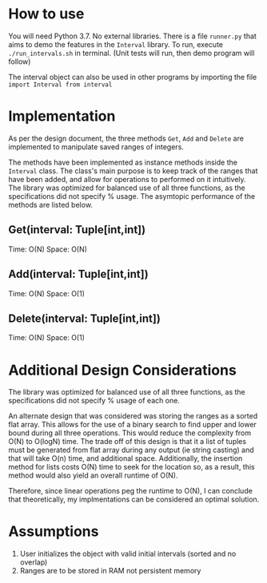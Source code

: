 # How to use 

You will need Python 3.7. No external libraries. 
There is a file `runner.py` that aims to demo the features in the `Interval` library. 
To run, execute `./run_intervals.sh` in terminal. (Unit tests will run, then demo program will follow)

The interval object can also be used in other programs by importing the file 
`import Interval from interval`

# Implementation

As per the design document, the three methods `Get`, `Add` and `Delete` are implemented to manipulate saved ranges of integers. 

The methods have been implemented as instance methods inside the `Interval` class. The class's main purpose is to keep track of the ranges that have been added, and allow for operations to performed on it intuitively. The library was optimized for balanced use of all three functions, as the specifications did not specify % usage. The asymtopic performance of the methods are listed below. 

## Get(interval: Tuple[int,int])
Time: O(N)
Space: O(N) 

## Add(interval: Tuple[int,int])
Time: O(N)
Space: O(1)

## Delete(interval: Tuple[int,int])
Time: O(N)
Space: O(1)

# Additional Design Considerations
The library was optimized for balanced use of all three functions, as the specifications did not specify % usage of each one. 

An alternate design that was considered was storing the ranges as a sorted flat array. This allows for the use of a binary search to find upper and lower bound during all three operations. This would reduce the complexity from O(N) to O(logN) time. The trade off of this design is that it a list of tuples must be generated from flat array during any output (ie string casting) and that will take O(n) time, and additional space. Additionally, the insertion method for lists costs O(N) time to seek for the location so, as a result, this method would also yield an overall runtime of O(N). 

Therefore, since linear operations peg the runtime to O(N), I can conclude that theoretically, my implmentations can be considered an optimal solution. 

# Assumptions 

1. User initializes the object with valid initial intervals (sorted and no overlap)
2. Ranges are to be stored in RAM not persistent memory



